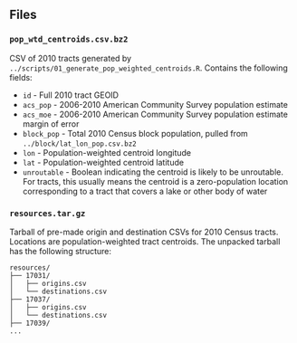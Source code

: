 ## Files

### `pop_wtd_centroids.csv.bz2`

CSV of 2010 tracts generated by `../scripts/01_generate_pop_weighted_centroids.R`. Contains the following fields:

- `id` - Full 2010 tract GEOID
- `acs_pop` - 2006-2010 American Community Survey population estimate
- `acs_moe` - 2006-2010 American Community Survey population estimate margin of error
- `block_pop` - Total 2010 Census block population, pulled from `../block/lat_lon_pop.csv.bz2`
- `lon` - Population-weighted centroid longitude
- `lat` - Population-weighted centroid latitude
- `unroutable` - Boolean indicating the centroid is likely to be unroutable. For tracts, this usually means the centroid is a zero-population location corresponding to a tract that covers a lake or other body of water

### `resources.tar.gz`

Tarball of pre-made origin and destination CSVs for 2010 Census tracts. Locations are population-weighted tract centroids. The unpacked tarball has the following structure:

```
resources/
├── 17031/
│   ├── origins.csv 
│   └── destinations.csv
├── 17037/
│   ├── origins.csv 
│   └── destinations.csv
├── 17039/
...
```

